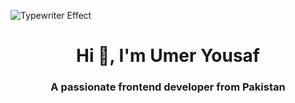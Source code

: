 ![Typewriter Effect](https://umeryousaf0260.github.io/Web-Application-Developement/Typing%20Effect/)

<h1 align="center">Hi 👋, I'm Umer Yousaf</h1>
<h3 align="center">A passionate frontend developer from Pakistan</h3>


